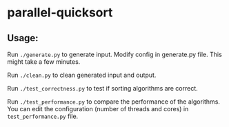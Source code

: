 # parallel-quicksort

## Usage:

Run `./generate.py` to generate input. Modify config in generate.py file. This might take a few minutes.

Run `./clean.py` to clean generated input and output.

Run `./test_correctness.py` to test if sorting algorithms are correct.

Run `./test_performance.py` to compare the performance of the algorithms.
You can edit the configuration (number of threads and cores) in `test_performance.py` file.